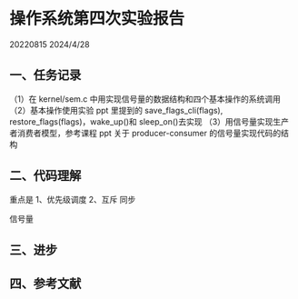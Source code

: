 # 操作系统第四次实验报告

20220815 2024/4/28

## 一、任务记录

（1）在 kernel/sem.c 中用实现信号量的数据结构和四个基本操作的系统调用
（2）基本操作使用实验 ppt 里提到的 save_flags_cli(flags), restore_flags(flags)，wake_up()和 sleep_on()去实现
（3）用信号量实现生产者消费者模型，参考课程 ppt 关于 producer-consumer 的信号量实现代码的结构

## 二、代码理解

重点是 1、优先级调度
2、互斥 同步

信号量

## 三、进步

## 四、参考文献
